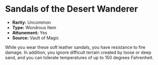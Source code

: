 # Sandals of the Desert Wanderer

- **Rarity:** Uncommon
- **Type:** Wondrous Item
- **Attunement:** Yes
- **Source:** Vault of Magic

While you wear these soft leather sandals, you have resistance to fire damage. In addition, you ignore difficult terrain created by loose or deep sand, and you can tolerate temperatures of up to 150 degrees Fahrenheit.
